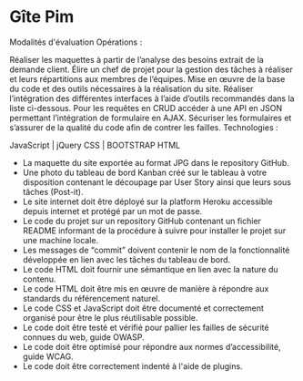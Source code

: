 # Gîte Pim

Modalités d'évaluation
Opérations :

Réaliser les maquettes à partir de l’analyse des besoins extrait de la demande client.
Élire un chef de projet pour la gestion des tâches à réaliser et leurs répartitions aux membres de l’équipes.
Mise en œuvre de la base du code et des outils nécessaires à la réalisation du site.
Réaliser l’intégration des différentes interfaces à l’aide d’outils recommandés dans la liste ci-dessous.
Pour les requêtes en CRUD accéder à une API en JSON permettant l’intégration de formulaire en AJAX.
Sécuriser les formulaires et s’assurer de la qualité du code afin de contrer les failles.
Technologies :

JavaScript | jQuery
CSS | BOOTSTRAP
HTML

- La maquette du site exportée au format JPG dans le repository GitHub. 
- Une photo du tableau de bord Kanban créé sur le tableau à votre disposition contenant le découpage par User Story ainsi que leurs sous tâches (Post-it). 
- Le site internet doit être déployé sur la platform Heroku accessible depuis internet et protégé par un mot de passe. 
- Le code du projet sur un repository GitHub contenant un fichier README informant de la procédure à suivre pour installer le projet sur une machine locale. 
- Les messages de “commit” doivent contenir le nom de la fonctionnalité développée en lien avec les tâches du tableau de bord. 
- Le code HTML doit fournir une sémantique en lien avec la nature du contenu. 
- Le code HTML doit être mis en œuvre de manière à répondre aux standards du référencement naturel. 
- Le code CSS et JavaScript doit être documenté et correctement organisé pour être le plus réutilisable possible. 
- Le code doit être testé et vérifié pour pallier les failles de sécurité connues du web, guide OWASP. 
- Le code doit être optimisé pour répondre aux normes d’accessibilité, guide WCAG. 
- Le code doit être correctement indenté à l'aide de plugins.
